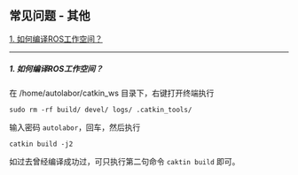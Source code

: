 ## 常见问题 - 其他

<a href="/usedoc/navigationKit2/common/q_a/doc4#nav2">1. 如何编译ROS工作空间？</a>

***

<h5 id="1">1. 如何编译ROS工作空间？</h5>

在 /home/autolabor/catkin_ws 目录下，右键打开终端执行

`sudo rm -rf build/ devel/ logs/ .catkin_tools/`

输入密码 `autolabor`，回车，然后执行

`catkin build -j2`

如过去曾经编译成功过，可只执行第二句命令 `caktin build` 即可。



